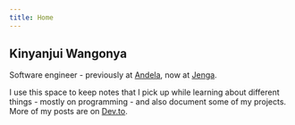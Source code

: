 ```yaml
---
title: Home
---
```


## Kinyanjui Wangonya

Software engineer - previously at [Andela](https://andela.com/), now at [Jenga](https://www.jenga-agency.com/).

I use this space to keep notes that I pick up while learning about different things - mostly on programming - and also document some of my projects. More of my posts are on [Dev.to](https://dev.to/wangonya).

<div class="social-links">
    <a href="mailto:kwangonya@gmail.com" title="Email">
        <i class="icon-mail-alt silver-link"></i>
    </a>
    <a href="https://github.com/wangonya" title="Github" target="_blank" rel="noreferrer">
        <i class="icon-github-circled-1 silver-link"></i>
    </a>
    <a href="https://www.linkedin.com/in/wangonya/" title="LinkedIn" target="_blank" rel="noreferrer">
        <i class="icon-linkedin silver-link"></i>
    </a>
</div>
